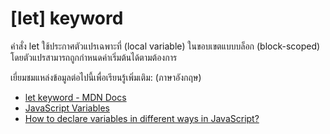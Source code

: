 # [let] keyword

คำสั่ง let ใช้ประกาศตัวแปรเฉพาะที่ (local variable) ในขอบเขตแบบบล็อก (block-scoped) โดยตัวแปรสามารถถูกกำหนดค่าเริ่มต้นได้ตามต้องการ

เยี่ยมชมแหล่งข้อมูลต่อไปนี้เพื่อเรียนรู้เพิ่มเติม: (ภาษาอังกฤษ)

- [let keyword - MDN Docs](https://developer.mozilla.org/en-US/docs/Web/JavaScript/Reference/Statements/let)
- [JavaScript Variables](https://javascript.info/variables)
- [How to declare variables in different ways in JavaScript?](https://www.geeksforgeeks.org/how-to-declare-variables-in-different-ways-in-javascript/)
